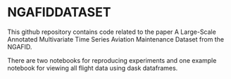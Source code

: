 # NGAFIDDATASET

This github repository contains code related to the paper A Large-Scale Annotated Multivariate Time Series Aviation Maintenance Dataset from the NGAFID. 

There are two notebooks for reproducing experiments and one example notebook for viewing all flight data using dask dataframes. 
